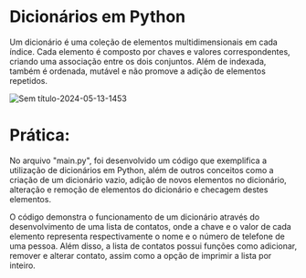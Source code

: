 # **Dicionários em Python**

Um dicionário é uma coleção de elementos multidimensionais em cada índice. Cada elemento é composto por chaves e valores correspondentes, criando uma associação entre os dois conjuntos. Além de indexada, também é ordenada, mutável e não promove a adição de elementos repetidos.

![Sem título-2024-05-13-1453](https://github.com/FlavioCastr00/Estudos-De-Casos/assets/154934234/eab69ab5-3f0f-4210-939a-60e7b44181a3)

# **Prática:**

No arquivo "main.py", foi desenvolvido um código que exemplifica a utilização de dicionários em Python, além de outros conceitos como a criação de um dicionário vazio, adição de novos elementos no dicionário, alteração e remoção de elementos do dicionário e checagem destes elementos.

O código demonstra o funcionamento de um dicionário através do desenvolvimento de uma lista de contatos, onde a chave e o valor de cada elemento representa respectivamente o nome e o número de telefone de uma pessoa. Além disso, a lista de contatos possui funções como adicionar, remover e alterar contato, assim como a opção de imprimir a lista por inteiro.
